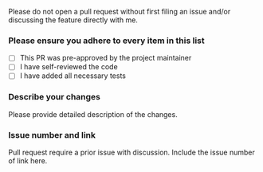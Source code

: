 Please do not open a pull request without first filing an issue and/or discussing the feature directly with me.

### Please ensure you adhere to every item in this list

- [ ] This PR was pre-approved by the project maintainer
- [ ] I have self-reviewed the code
- [ ] I have added all necessary tests

### Describe your changes

Please provide detailed description of the changes.

### Issue number and link

Pull request require a prior issue with discussion. 
Include the issue number of link here.

